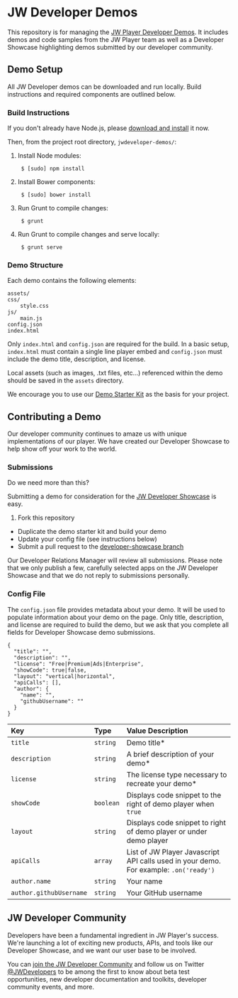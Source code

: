 # JW Developer Demos

This repository is for managing the [JW Player Developer Demos](https://developer.jwplayer.com/jw-player/demos/). It includes demos and code samples from the JW Player team as well as a Developer Showcase highlighting demos submitted by our developer community.

## Demo Setup

All JW Developer demos can be downloaded and run locally. Build instructions and required components are outlined below.

### Build Instructions

If you don't already have Node.js, please [download and install](https://nodejs.org/en/download/) it now.

Then, from the project root directory, `jwdeveloper-demos/`:

1. Install Node modules:

		$ [sudo] npm install

2. Install Bower components:

		$ [sudo] bower install

3. Run Grunt to compile changes:

		$ grunt

4. Run Grunt to compile changes and serve locally:

		$ grunt serve

### Demo Structure

Each demo contains the following elements:

	assets/
	css/
		style.css
	js/
		main.js
	config.json
	index.html

Only `index.html` and `config.json` are required for the build. In a basic setup, `index.html` must contain a single line player embed and `config.json` must include the demo title, description, and license.

Local assets (such as images, .txt files, etc...) referenced within the demo should be saved in the `assets` directory.

We encourage you to use our [Demo Starter Kit](https://github.com/jwplayer/jwdeveloper-demos/tree/master/demos/developer-showcase/demo-starter-kit) as the basis for your project.

## Contributing a Demo

Our developer community continues to amaze us with unique implementations of our player. We have created our Developer Showcase to help show off your work to the world.

### Submissions

Do we need more than this?

Submitting a demo for consideration for the [JW Developer Showcase](developer.jwplayer.com/jw-player/demos/developer-showcase/) is easy.
1. Fork this repository
* Duplicate the demo starter kit and build your demo
* Update your config file (see instructions below)
* Submit a pull request to the [developer-showcase branch](https://github.com/jwplayer/jwdeveloper-demos/tree/developer-showcase)

Our Developer Relations Manager will review all submissions. Please note that we only publish a few, carefully selected apps on the JW Developer Showcase and that we do not reply to submissions personally.

### Config File

The `config.json` file provides metadata about your demo. It will be used to populate information about your demo on the page. Only title, description, and license are required to build the demo, but we ask that you complete all fields for Developer Showcase demo submissions.

```
{
  "title": "",
  "description": "",
  "license": "Free|Premium|Ads|Enterprise",
  "showCode": true|false,
  "layout": "vertical|horizontal",
  "apiCalls": [],
  "author": {
  	"name": "",
  	"githubUsername": ""
  }
}
```

Key | Type | Value Description
:--- | :--- | :---
`title` | `string` | Demo title*
`description` | `string` | A brief description of your demo*
`license` | `string` | The license type necessary to recreate your demo*
`showCode` | `boolean` | Displays code snippet to the right of demo player when `true`
`layout` | `string` | Displays code snippet to right of demo player or under demo player
`apiCalls` | `array` | List of JW Player Javascript API calls used in your demo. For example: `.on('ready')`
`author.name` | `string` | Your name
`author.githubUsername` | `string` | Your GitHub username

## JW Developer Community

Developers have been a fundamental ingredient in JW Player's success. We're launching a lot of exciting new products, APIs, and tools like our Developer Showcase, and we want our user base to be involved.

You can [join the JW Developer Community](https://developer.jwplayer.com/sign-up/) and follow us on Twitter [@JWDevelopers](https://twitter.com/JWDevelopers) to be among the first to know about beta test opportunities, new developer documentation and toolkits, developer community events, and more.
